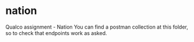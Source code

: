 # nation
Qualco assignment - Nation
You can find a postman collection at this folder, so to check that endpoints work as asked.
